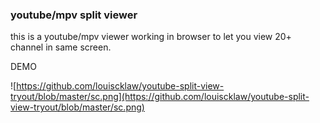 ### youtube/mpv split viewer

this is a youtube/mpv viewer working in browser to let you view 20+ channel in same screen.


DEMO

![https://github.com/louiscklaw/youtube-split-view-tryout/blob/master/sc.png](https://github.com/louiscklaw/youtube-split-view-tryout/blob/master/sc.png)
